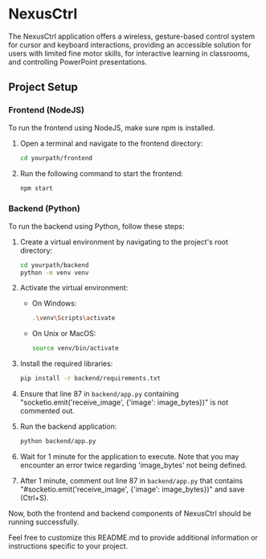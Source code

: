 # NexusCtrl

The NexusCtrl application offers a wireless, gesture-based control system for cursor and keyboard interactions, providing an accessible solution for users with limited fine motor skills, for interactive learning in classrooms, and controlling PowerPoint presentations.

## Project Setup

### Frontend (NodeJS)

To run the frontend using NodeJS, make sure npm is installed.

1. Open a terminal and navigate to the frontend directory:

    ```bash
    cd yourpath/frontend
    ```

2. Run the following command to start the frontend:

    ```bash
    npm start
    ```

### Backend (Python)

To run the backend using Python, follow these steps:

1. Create a virtual environment by navigating to the project's root directory:

    ```bash
    cd yourpath/backend
    python -m venv venv
    ```

2. Activate the virtual environment:

    - On Windows:

        ```bash
        .\venv\Scripts\activate
        ```

    - On Unix or MacOS:

        ```bash
        source venv/bin/activate
        ```

3. Install the required libraries:

    ```bash
    pip install -r backend/requirements.txt
    ```

4. Ensure that line 87 in `backend/app.py` containing "socketio.emit('receive_image', {'image': image_bytes})" is not commented out.

5. Run the backend application:

    ```bash
    python backend/app.py
    ```

6. Wait for 1 minute for the application to execute. Note that you may encounter an error twice regarding 'image_bytes' not being defined.

7. After 1 minute, comment out line 87 in `backend/app.py` that contains "#socketio.emit('receive_image', {'image': image_bytes})" and save (Ctrl+S).

Now, both the frontend and backend components of NexusCtrl should be running successfully.

Feel free to customize this README.md to provide additional information or instructions specific to your project.
